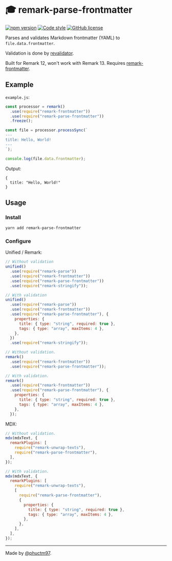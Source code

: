 # 🎓 remark-parse-frontmatter

[![npm version][npm badge]][npm url]
[![Code style][code style badge]][code style url]
[![GitHub license][license badge]][license url]

Parses and validates Markdown frontmatter (YAML) to `file.data.frontmatter`.

Validation is done by [revalidator].

Built for Remark 12, won't work with Remark 13. Requires [remark-frontmatter].

## Example

`example.js`:

```js
const processor = remark()
  .use(require("remark-frontmatter"))
  .use(require("remark-parse-frontmatter"))
  .freeze();

const file = processor.processSync(`
---
title: Hello, World!
---
`);

console.log(file.data.frontmatter);
```

Output:

```
{
  title: "Hello, World!"
}
```

## Usage

### Install

```bash
yarn add remark-parse-frontmatter
```

### Configure

Unified / Remark:

```js
// Without validation
unified()
  .use(require("remark-parse"))
  .use(require("remark-frontmatter"))
  .use(require("remark-parse-frontmatter"))
  .use(require("remark-stringify"));

// With validation
unified()
  .use(require("remark-parse"))
  .use(require("remark-frontmatter"))
  .use(require("remark-parse-frontmatter"), {
    properties: {
      title: { type: "string", required: true },
      tags: { type: "array", maxItems: 4 },
    },
  })
  .use(require("remark-stringify"));
```

```js
// Without validation.
remark()
  .use(require("remark-frontmatter"))
  .use(require("remark-parse-frontmatter"));

// With validation.
remark()
  .use(require("remark-frontmatter"))
  .use(require("remark-parse-frontmatter"), {
    properties: {
      title: { type: "string", required: true },
      tags: { type: "array", maxItems: 4 },
    },
  });
```

MDX:

```js
// Without validation.
mdx(mdxText, {
  remarkPlugins: [
    require("remark-unwrap-texts"),
    require("remark-parse-frontmatter"),
  ],
});

// With validation.
mdx(mdxText, {
  remarkPlugins: [
    require("remark-unwrap-texts"),
    [
      require("remark-parse-frontmatter"),
      {
        properties: {
          title: { type: "string", required: true },
          tags: { type: "array", maxItems: 4 },
        },
      },
    ],
  ],
});
```

---

Made by [@phuctm97].

<!-- Badges -->

[npm badge]: https://img.shields.io/npm/v/remark-parse-frontmatter
[code style badge]:
  https://img.shields.io/badge/code%20style-prettier-F7B93E?logo=Prettier
[license badge]:
  https://img.shields.io/github/license/phuctm97/remark-parse-frontmatter
[npm url]: https://www.npmjs.com/package/remark-parse-frontmatter
[code style url]: /.prettierrc.json
[license url]: /LICENSE

<!-- Links -->

[@phuctm97]: https://twitter.com/phuctm97
[remark-frontmatter]: https://github.com/remarkjs/remark-frontmatter
[revalidator]: https://github.com/flatiron/revalidator
